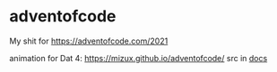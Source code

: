 # adventofcode
My shit for https://adventofcode.com/2021

animation for Dat 4: https://mizux.github.io/adventofcode/
src in [docs](docs)
